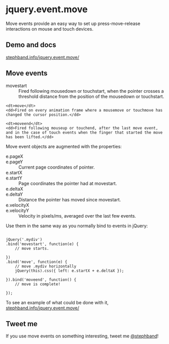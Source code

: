<h1>jquery.event.move</h1>

<p>Move events provide an easy way to set up press-move-release interactions on mouse and touch devices.</p>


<h2>Demo and docs</h2>

<p><a href="http://stephband.info/jquery.event.move/">stephband.info/jquery.event.move/</a></p>

<h2>Move events</h2>

<dl>
	<dt>movestart</dt>
	<dd>Fired following mousedown or touchstart, when the pointer crosses a threshold distance from the position of the mousedown or touchstart.</dd>
	
	<dt>move</dt>
	<dd>Fired on every animation frame where a mousemove or touchmove has changed the cursor position.</dd>
	
	<dt>moveend</dt>
	<dd>Fired following mouseup or touchend, after the last move event, and in the case of touch events when the finger that started the move has been lifted.</dd>
</dl>

<p>Move event objects are augmented with the properties:</p>

<dl>
  <dt>e.pageX<br/>e.pageY</dt>
  <dd>Current page coordinates of pointer.</dd>
  
  <dt>e.startX<br/>e.startY</dt>
  <dd>Page coordinates the pointer had at movestart.</dd>
  
  <dt>e.deltaX<br/>e.deltaY</dt>
  <dd>Distance the pointer has moved since movestart.</dd>

  <dt>e.velocityX<br/>e.velocityY</dt>
  <dd>Velocity in pixels/ms, averaged over the last few events.</dd>
</dl>

<p>Use them in the same way as you normally bind to events in jQuery:</p>

<pre><code class="js">
jQuery('.mydiv')
.bind('movestart', function(e) {
	// move starts.

})
.bind('move', function(e) {
	// move .mydiv horizontally
	jQuery(this).css({ left: e.startX + e.deltaX });

}).bind('moveend', function() {
	// move is complete!

});
</code></pre>

<p>To see an example of what could be done with it, <a href="http://stephband.info/jquery.event.move/">stephband.info/jquery.event.move/</a></p>

<h2>Tweet me</h2>

<p>If you use move events on something interesting, tweet me <a href="http://twitter.com/stephband">@stephband</a>!</p>